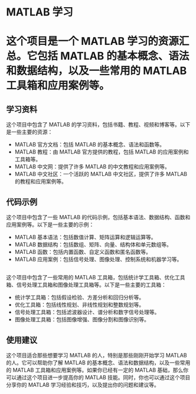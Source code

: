 




<html>

  <head>
    <title>Font Awesome 图标</title>
    <meta name="viewport" content="width=device-width, initial-scale=1">
    <link rel="stylesheet" href="https://cdn.staticfile.org/font-awesome/4.7.0/css/font-awesome.css">
    <link href="https://emoji-css.afeld.me/emoji.css" rel="stylesheet">
  </head>

</html>


<h1 class="em em-bar_chart">MATLAB 学习<h1/>


这个项目是一个 MATLAB 学习的资源汇总。它包括 MATLAB 的基本概念、语法和数据结构，以及一些常用的 MATLAB 工具箱和应用案例等。



<h2 class="fa fa-book">学习资料</h2>


这个项目中包含了 MATLAB 的学习资料，包括书籍、教程、视频和博客等。以下是一些主要的资源：

- MATLAB 官方文档：包括 MATLAB 的基本概念、语法和函数等。
- MATLAB 教程：由 MATLAB 官方提供的教程，包括 MATLAB 的应用案例和工具箱等。
- MATLAB 中文网：提供了许多 MATLAB 的中文教程和应用案例等。
- MATLAB 中文社区：一个活跃的 MATLAB 中文社区，提供了许多 MATLAB 的教程和应用案例等。


<h2 class ="em em-magnet">代码示例</h2>

这个项目中包含了一些 MATLAB 的代码示例，包括基本语法、数据结构、函数和应用案例等。以下是一些主要的示例：

- MATLAB 基本语法：包括数值计算、矩阵运算和逻辑运算等。
- MATLAB 数据结构：包括数组、矩阵、向量、结构体和单元数组等。
- MATLAB 函数：包括内置函数、自定义函数和匿名函数等。
- MATLAB 应用案例：包括信号处理、图像处理、控制系统和机器学习等。


<h2 class = "em hammer_and_wrench"></h2>


这个项目中包含了一些常用的 MATLAB 工具箱，包括统计学工具箱、优化工具箱、信号处理工具箱和图像处理工具箱等。以下是一些主要的工具箱：

- 统计学工具箱：包括假设检验、方差分析和回归分析等。
- 优化工具箱：包括线性规划、非线性规划和整数规划等。
- 信号处理工具箱：包括滤波器设计、谱分析和数字信号处理等。
- 图像处理工具箱：包括图像增强、图像分割和图像识别等。


<h2 class = "em em-bulb">使用建议</h2>



这个项目适合那些想要学习 MATLAB 的人，特别是那些刚刚开始学习 MATLAB 的人。它可以帮助你了解 MATLAB 的基本概念、语法和数据结构，以及一些常用的 MATLAB 工具箱和应用案例等。如果你已经有一定的 MATLAB 基础，那么你可以通过这个项目进一步提高你的 MATLAB 技能。同时，你也可以通过这个项目分享你的 MATLAB 学习经验和技巧，以及提出你的问题和建议等。